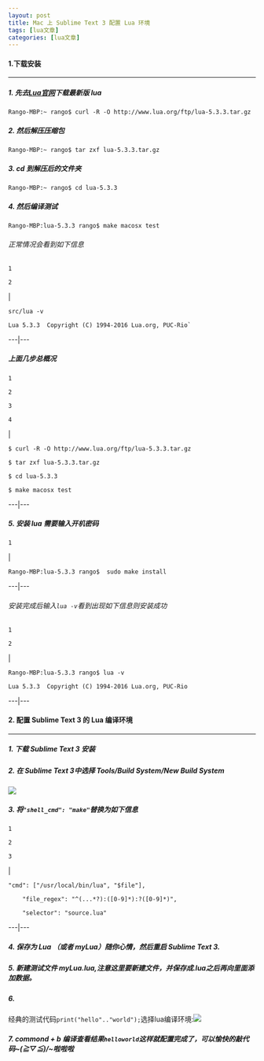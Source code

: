 ```yaml
---
layout: post
title: Mac 上 Sublime Text 3 配置 Lua 环境 
tags: [lua文章]
categories: [lua文章]
---
```

#### 1.下载安装

* * *

##### 1\. 先去[Lua官网](http://www.lua.org/ftp/)下载最新版 lua

`Rango-MBP:~ rango$ curl -R -O http://www.lua.org/ftp/lua-5.3.3.tar.gz`

##### 2\. 然后解压压缩包

`Rango-MBP:~ rango$ tar zxf lua-5.3.3.tar.gz`

##### 3\. cd 到解压后的文件夹

`Rango-MBP:~ rango$ cd lua-5.3.3`

##### 4\. 然后编译测试

`Rango-MBP:lua-5.3.3 rango$ make macosx test`

###### 正常情况会看到如下信息

    
    
    1
    
    2

|

    
    
    src/lua -v
    
    Lua 5.3.3  Copyright (C) 1994-2016 Lua.org, PUC-Rio`  
  
---|---  
  
##### 上面几步总概况

    
    
    1
    
    2
    
    3
    
    4

|

    
    
    $ curl -R -O http://www.lua.org/ftp/lua-5.3.3.tar.gz
    
    $ tar zxf lua-5.3.3.tar.gz
    
    $ cd lua-5.3.3
    
    $ make macosx test  
  
---|---  
  
##### 5\. 安装 lua 需要输入开机密码

    
    
    1

|

    
    
    Rango-MBP:lua-5.3.3 rango$  sudo make install  
  
---|---  
  
###### 安装完成后输入`lua -v`看到出现如下信息则安装成功

    
    
    1
    
    2

|

    
    
    Rango-MBP:lua-5.3.3 rango$ lua -v
    
    Lua 5.3.3  Copyright (C) 1994-2016 Lua.org, PUC-Rio  
  
---|---  
  
#### 2\. 配置 Sublime Text 3 的 Lua 编译环境

* * *

##### 1\. 下载 Sublime Text 3 安装

##### 2\. 在 Sublime Text 3中选择 Tools/Build System/New Build System

![](http://ww2.sinaimg.cn/large/741b3941jw1f56t0cxgecj21aw0pwqam.jpg)

##### 3\. 将`"shell_cmd": "make"`替换为如下信息

    
    
    1
    
    2
    
    3

|

    
    
    "cmd": ["/usr/local/bin/lua", "$file"],  
    
     	"file_regex": "^(...*?):([0-9]*):?([0-9]*)",  
    
     	"selector": "source.lua"  
  
---|---  
  
##### 4\. 保存为 Lua （或者 myLua）随你心情，然后重启 Sublime Text 3.

##### 5\. 新建测试文件 myLua.lua,注意这里要新建文件，并保存成.lua之后再向里面添加数据。

##### 6\.
经典的测试代码`print("hello".."world");`选择lua编译环境:![](http://ww1.sinaimg.cn/large/741b3941jw1f56t5aqif4j211g0l044k.jpg)

##### 7\. commond + b 编译查看结果`helloworld`这样就配置完成了，可以愉快的敲代码~(≧▽≦)/~啦啦啦